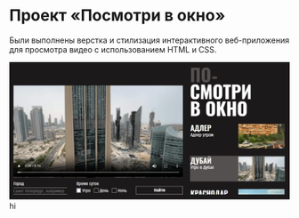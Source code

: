 # Проект «Посмотри в окно»

Были выполнены верстка и стилизация интерактивного веб-приложения для просмотра видео с использованием HTML и CSS.

![веб-приложения для просмотра видео](fig%202.jpg)
hi